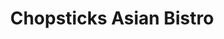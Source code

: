 ---
layout: place
title: "Chopsticks Asian Bistro"
permalink: /colorado/littleton/chopsticks-asian-bistro.html
stateAbbr: CO
stateName: Colorado
cityName: Littleton
seo:
  name: "Chopsticks Asian Bistro"
  type: Restaurant
  links: null
description: "Looking for sushi in Littleton, Colorado? Check out Chopsticks Asian Bistro for a delightful Japanese dining experience. Enjoy a variety of sushi and other d..."
place_id: ChIJ4dl7NmV5a4cR7csKccf7BhQ
photos:
  - name: >-
      places/ChIJ4dl7NmV5a4cR7csKccf7BhQ/photos/AeeoHcLDBoQ5BPFyrOH0iePPqHJp9UKIF6zgE4yfSn5LrYSO3DVLHAqMCZxVwzWVWJRZs51NAhKjFW00NOEHkPbExk3nnfu_HO6galeku3H40mQ30ps5CPee93PSctklrdiSOzhgi_THdugaZmCiA3KipPx9niFZURqnLgZrHiAczxeZtQnc3RUErOeqq1AUnvrvSBkKSrATTZ-ui7T1p3eCDjkUn4GhXslTr57G7a-Rl6OeVnHdCcyhN-6t1JafZVpk4bbZ-0r7SYb_82NPChlPw5vEr6-kA3ITwBqbX1MDOOvn7wNYx7chMIJjOlkX-rmTx-pVy5dGA_ibnJOEvagd1dYxvpG2EmrvEqqbGylCh-x7NpV8zQhpCV8S7aE0zS8JM2SnG4OJsVPYeBnoj4e-Fflmn6rQfUr3QPikETuPsHGNe9UW
    widthPx: 4032
    heightPx: 3024
    authorAttributions:
      - displayName: KyLee Productions
        uri: https://maps.google.com/maps/contrib/116498420815777619982
        photoUri: >-
          https://lh3.googleusercontent.com/a-/ALV-UjWWWNVQSVOFJ8T18LjMzkSjh1B8CZs9582idCq2BcrkT96g-YS4iA=s100-p-k-no-mo
    flagContentUri: >-
      https://www.google.com/local/imagery/report/?cb_client=maps_api_places.places_api&image_key=!1e10!2sCIHM0ogKEICAgIDt34ntxgE&hl=en-US
    googleMapsUri: >-
      https://www.google.com/maps/place//data=!3m4!1e2!3m2!1sCIHM0ogKEICAgIDt34ntxgE!2e10!4m2!3m1!1s0x876b7965367bd9e1:0x1406fbc7710acbed
  - name: >-
      places/ChIJ4dl7NmV5a4cR7csKccf7BhQ/photos/AeeoHcK2Njn8pVXKg5tvRWnYCWET1iBRrTkKQbXtpn6EQIoO0cNWJ4bi9UVz0HeIxs_fvo81T0uwFiGys7slGgcLgQs-KYFtPwbwGpdXf0H3k-K-xwGww_LUvL_JaFMafi0Afa1Q2Sg57oRwy1SjQxSHWAnt88JHaHxT8I3r3UQ3vL_QOCNKG3dTO1ZaZjmUsbNl_14pKKfLmNZGsf_1FApmyMBZNE6JiVKhqUfeqqwlDpriYyj2O_LA5OBMtLGml_GdOLriE4YbZ0ECj1aK-vwd2ppwCzFoPKlRdOmTSzi6vgpKmw
    widthPx: 750
    heightPx: 1000
    authorAttributions:
      - displayName: Chopsticks Asian Bistro
        uri: https://maps.google.com/maps/contrib/112186189204779140443
        photoUri: >-
          https://lh3.googleusercontent.com/a/ACg8ocI3l5KfuhN9aP50nfXza-aMFpgyj0BpgJBqMX9N_T44JE_Lqw=s100-p-k-no-mo
    flagContentUri: >-
      https://www.google.com/local/imagery/report/?cb_client=maps_api_places.places_api&image_key=!1e10!2sAF1QipOFIWQGOYRkM56DiqighXjLGICgpOifoRTM3R22&hl=en-US
    googleMapsUri: >-
      https://www.google.com/maps/place//data=!3m4!1e2!3m2!1sAF1QipOFIWQGOYRkM56DiqighXjLGICgpOifoRTM3R22!2e10!4m2!3m1!1s0x876b7965367bd9e1:0x1406fbc7710acbed
  - name: >-
      places/ChIJ4dl7NmV5a4cR7csKccf7BhQ/photos/AeeoHcKpE827XtUUqHdl_IFOetUUrj3J9Q0s4AcTNNCRe2S0cOV7Oys7Zbx79Tv_ZYkDPcitMcrGEL2QGyd2RbrCRn_8jjpbgCRXTIX-mUYk8VmQBqxh8upwiL8-rpKTHeh_tJG__wGi5VENvs2UmSqoXedvjJW6RwiyRQ7Q4HPBBLg53dZNma6ZKXHLZWJCtr0r7rW5luFxgPlCXwXlI_eXg05aSU9WpsBZRpTa1BiEMVhaDpl6EPEKGVOpWfbCaQqQqWh9MdZizEW0OiEEMgxP0UNtBH1edOaS-x430LF9G2DmO1p-Dm02s1C9Prq6xEMyEcbxCCtXUBnpBO0pU95nBSjoNU26Mqe7UjZWvfQZ2m3KQ8Stikp2r_Madxs8w1zJegqElJsKYhUMVsRbJB_BdL0ebUtoqr8yMNHTx74HeYWV5Cm2
    widthPx: 3024
    heightPx: 4032
    authorAttributions:
      - displayName: KyLee Productions
        uri: https://maps.google.com/maps/contrib/116498420815777619982
        photoUri: >-
          https://lh3.googleusercontent.com/a-/ALV-UjWWWNVQSVOFJ8T18LjMzkSjh1B8CZs9582idCq2BcrkT96g-YS4iA=s100-p-k-no-mo
    flagContentUri: >-
      https://www.google.com/local/imagery/report/?cb_client=maps_api_places.places_api&image_key=!1e10!2sCIHM0ogKEICAgIDt34ntlgE&hl=en-US
    googleMapsUri: >-
      https://www.google.com/maps/place//data=!3m4!1e2!3m2!1sCIHM0ogKEICAgIDt34ntlgE!2e10!4m2!3m1!1s0x876b7965367bd9e1:0x1406fbc7710acbed
  - name: >-
      places/ChIJ4dl7NmV5a4cR7csKccf7BhQ/photos/AeeoHcJ_OkZKOnzFnpODENjdwpKbFXBN44VMox2xbPzP9zQrirgEYSg5j8sWRV4n6fAnNQPlwV0-9zhzgD1IrjFFtArK1uMq8GvU2UWSAqYDFghn0vRdgzOz4d-XG-zoa44uwIwDLWQywGC6Jx_8PQOaLsqsWdzAagQJ-bqQm90gc_ukvcoX8KiKdlNki2TfxA0X4BcqgGAKnkMz2qjcWPjTINu_XfsiH_0hgrvgXM7R5TGjuLd054QeGOrX4UkZzQeB9oNhLK12lKLOSklZVO5Mwe3p0s3dLal7xQ0dtVTx3aGuFLUAjOJLtZkdXSYjILgxz3hF8AGEIBL8IwYGv65X9RRcaJS-1cyXKPUSPt8KNLeVApROxjlzxhkav-z_lYLavlrNnju-XBD4j5XO9VZJkgy9eNzD9YxBUDkIs7_RnAvBJ9s
    widthPx: 4000
    heightPx: 3000
    authorAttributions:
      - displayName: Roman Peek
        uri: https://maps.google.com/maps/contrib/106577046650899158593
        photoUri: >-
          https://lh3.googleusercontent.com/a-/ALV-UjWoxynqbdAKK7-svzCAnNKp4GMItJqxlA6qoof3KmxsO5XK7YEKeA=s100-p-k-no-mo
    flagContentUri: >-
      https://www.google.com/local/imagery/report/?cb_client=maps_api_places.places_api&image_key=!1e10!2sCIHM0ogKEICAgIDRmsLAwwE&hl=en-US
    googleMapsUri: >-
      https://www.google.com/maps/place//data=!3m4!1e2!3m2!1sCIHM0ogKEICAgIDRmsLAwwE!2e10!4m2!3m1!1s0x876b7965367bd9e1:0x1406fbc7710acbed
  - name: >-
      places/ChIJ4dl7NmV5a4cR7csKccf7BhQ/photos/AeeoHcJpFpp-WwM8aphuk9qRAKRQd50Z1TTG8yOiU69fEsNj21dNIxKYFGWpiv2NFzaG5T34kCEOssmHP8nq5cnAKz2c7S3mbG-1ELeUu8BcaNwp0d0xU2Frk3TlHAykCNPZkzhEdVM4w3Z91oV8fZc_SPBSKniX8VJFeZfvDQsviLtlr-iNZ5Shdazx8cIz_jixW-acum-fe6EbPtI5V2acmbb-HomKyooZhd4z3YUAr6h-XaIcwDWpjdsARx0EXcOu7xOtdbMjDl4xP49nSd79MKgNYLDumGGJxs2v-X4Yl7d6BKug65tzRLcdpVQ9iAluyLTaLITXi0fIbsEBghMg5Zjm8nzeTt_KTLNkRNYpHDHUoBkWsPI5xJDEu4n1usd7RLNz0l1MbdH2jAupr_aD3iCMOMdaSPe_N49KC6GQ37rNbA
    widthPx: 4032
    heightPx: 3024
    authorAttributions:
      - displayName: KyLee Productions
        uri: https://maps.google.com/maps/contrib/116498420815777619982
        photoUri: >-
          https://lh3.googleusercontent.com/a-/ALV-UjWWWNVQSVOFJ8T18LjMzkSjh1B8CZs9582idCq2BcrkT96g-YS4iA=s100-p-k-no-mo
    flagContentUri: >-
      https://www.google.com/local/imagery/report/?cb_client=maps_api_places.places_api&image_key=!1e10!2sCIHM0ogKEICAgIDt34ntVg&hl=en-US
    googleMapsUri: >-
      https://www.google.com/maps/place//data=!3m4!1e2!3m2!1sCIHM0ogKEICAgIDt34ntVg!2e10!4m2!3m1!1s0x876b7965367bd9e1:0x1406fbc7710acbed
  - name: >-
      places/ChIJ4dl7NmV5a4cR7csKccf7BhQ/photos/AeeoHcIo0Ow45Ll7vSVWtU8lI2VEfl20v0rdz9F3ZLHU6qQMOWPJ4Opsodb-vALzXp51Hh2if7Ic2A7ZuxSah4q11-Egm14lyEgdHS01MJRlFcN5SI3_Cthmn-crLwB5Ohm1yqUn4ae-jjzSdB-ISa4CgzFGwEJJ-L-g9d0Xzjy4QJwsJy_6-Knss9oTvNkGAgPsMffkDmF_jNyknZSV0w0iXHhqjpN6HDnVTMyV1eRjGxb4TTn_zJWawS9E2lH8fbb8AUTIBsdDZBKhvFMJRZAfR4Jo97uS7tpre1o5aQk0ElLjBanu30zjTHfzqZx_m_sxGHBSL1SrowiVUJ0LdvGdxvqKfm1gSDBfNCeSZ0chxfGalRWiBroyvjiObatRREqZsGooSDFvWtoOivu2o6XKGzi7XBsla-LDlMpNvuPZ79Q
    widthPx: 3024
    heightPx: 4032
    authorAttributions:
      - displayName: Marcin Czosnyka
        uri: https://maps.google.com/maps/contrib/108118766364068817561
        photoUri: >-
          https://lh3.googleusercontent.com/a/ACg8ocLbAZX59m6FbBUWgH5KXKV8ne02ZlIeWLvjuYda1JyOQasD2_A=s100-p-k-no-mo
    flagContentUri: >-
      https://www.google.com/local/imagery/report/?cb_client=maps_api_places.places_api&image_key=!1e10!2sCIHM0ogKEICAgIDz0s-EMA&hl=en-US
    googleMapsUri: >-
      https://www.google.com/maps/place//data=!3m4!1e2!3m2!1sCIHM0ogKEICAgIDz0s-EMA!2e10!4m2!3m1!1s0x876b7965367bd9e1:0x1406fbc7710acbed
  - name: >-
      places/ChIJ4dl7NmV5a4cR7csKccf7BhQ/photos/AeeoHcKhqHEBKNDdDzpdwbVxvLA9Sa4H6J5fi0f-1iCjKJ96IvejYVJXQgyxevdYJcscS9xGNpC5vbgPAAKnCTPFpLZOL9fzW0LSPTMioqRT9U6Z2jww0FewUp8RaJeNHLKB9Lox6kPWS2CrFYhMs37M17yuV6Z0qspXrsrdsKyyBRLotVHKZ2Ag8A_Z7jBxZmSfoTmpi85ZQXPzsV87M3almTMUqVOV9ByzSBywZvS_GpLfvlqET7EMa2mByPkZuppwzIhUGPxPvruGAPBY5A1Ow7vgva-v1hgTzyT1A8hp-zTPvtWhZG8u3342GNSP-_dogSETzQr6wup6n0RNvZvOTPJot__VTw5kONjP24HM7dMC3c6YHPdNoHYsvQ9qaCqDjYCA6y5h4zPTCMg2gt21jl6TkKTlne-QfYqta6Z8oaiv8A
    widthPx: 4000
    heightPx: 2252
    authorAttributions:
      - displayName: Jimmy Allen
        uri: https://maps.google.com/maps/contrib/118335961948555455872
        photoUri: >-
          https://lh3.googleusercontent.com/a-/ALV-UjXa49btjnal-MY6rXuetk0FcLCxp2-FurhKxJM_hFemAdwiC6Onng=s100-p-k-no-mo
    flagContentUri: >-
      https://www.google.com/local/imagery/report/?cb_client=maps_api_places.places_api&image_key=!1e10!2sCIHM0ogKEICAgICqwamDLw&hl=en-US
    googleMapsUri: >-
      https://www.google.com/maps/place//data=!3m4!1e2!3m2!1sCIHM0ogKEICAgICqwamDLw!2e10!4m2!3m1!1s0x876b7965367bd9e1:0x1406fbc7710acbed
  - name: >-
      places/ChIJ4dl7NmV5a4cR7csKccf7BhQ/photos/AeeoHcJY9_2ADGdFcRvNiYmr8jbba3xdlBHNDT6wHwzx0LWsfg-PtluJjTdPaPMeW3Ok5y2gsWvm588Ju2IwDdTtdK5pQzlykXM9FzEKThFuikOR0UgdmTz-inKckysvVwAYJIK1n70b5f2NysEWBW8PVvN11ZE704ccBmM5G8FHlrOU14jc8yPVB-9Qrh2jBababjtRn_CkqFtgXgG5psgC5EzyUcBioqeCbMj6eVPp7klBUUPjBEw4d3ICKLJF9_fB8t-Qe--wpdiqqIF4UgmAEiMcELJozAl1bEwhbOMPDXfkhK3PxqwknPQckv2fPgPp0DlvAqL8p0fpAWEn3FKnT9O3N1gbVpd0J94RFVb8ajQR0PBf8x4C_WpvXE3tta2x7bddX9O-X_7DIqKBRUDuY3XNFT1j9sL7d7MG_EErHR4
    widthPx: 4000
    heightPx: 2252
    authorAttributions:
      - displayName: Jimmy Allen
        uri: https://maps.google.com/maps/contrib/118335961948555455872
        photoUri: >-
          https://lh3.googleusercontent.com/a-/ALV-UjXa49btjnal-MY6rXuetk0FcLCxp2-FurhKxJM_hFemAdwiC6Onng=s100-p-k-no-mo
    flagContentUri: >-
      https://www.google.com/local/imagery/report/?cb_client=maps_api_places.places_api&image_key=!1e10!2sCIHM0ogKEICAgICqwcmQKA&hl=en-US
    googleMapsUri: >-
      https://www.google.com/maps/place//data=!3m4!1e2!3m2!1sCIHM0ogKEICAgICqwcmQKA!2e10!4m2!3m1!1s0x876b7965367bd9e1:0x1406fbc7710acbed
  - name: >-
      places/ChIJ4dl7NmV5a4cR7csKccf7BhQ/photos/AeeoHcK-pTVsMkT33iCbGCz1hop5ngKdkEm5y3W3qUJqV6b3Y_nnZl-l4fmzwkdHwTKHfCHh8JFKxd45A1APjBQtB1XZeD5JR71w0VCtJsYY9a8nnAULtR3lo7b7d-UxBp7tnX4jStbyTEvwYayJ-gEme1i_oQN8evIb4Rx3Xp5QIqkhzA7YCWpObd3ZPeuZgyF-F4gfMpVVI3D2lAf7ffCf7E1nRWsWFW6BjjGVi8dG5bWgGDc-ncqAUSuqfab_mN-FEhJhvXPMg6tDPKTcyXKEXc_chfDBVEbofTOjmYL1b7_giiCCVQLbF39NhJj2bIUvPoymlJwLKu2KIjO8W_iNbyb2_Re1cfGoTsVXSbxKNrA-jLSGIJYlikV3KwCJOc3eIKdyeoBfOqfh4B5NyV_H46qaXsDAj6y7x1MtdEvxKox27IE5
    widthPx: 3000
    heightPx: 4000
    authorAttributions:
      - displayName: Roman Peek
        uri: https://maps.google.com/maps/contrib/106577046650899158593
        photoUri: >-
          https://lh3.googleusercontent.com/a-/ALV-UjWoxynqbdAKK7-svzCAnNKp4GMItJqxlA6qoof3KmxsO5XK7YEKeA=s100-p-k-no-mo
    flagContentUri: >-
      https://www.google.com/local/imagery/report/?cb_client=maps_api_places.places_api&image_key=!1e10!2sCIHM0ogKEICAgIDRmsLAgwE&hl=en-US
    googleMapsUri: >-
      https://www.google.com/maps/place//data=!3m4!1e2!3m2!1sCIHM0ogKEICAgIDRmsLAgwE!2e10!4m2!3m1!1s0x876b7965367bd9e1:0x1406fbc7710acbed
  - name: >-
      places/ChIJ4dl7NmV5a4cR7csKccf7BhQ/photos/AeeoHcKpNR5rwcpK9PMT4RGyNMPuFUPRrJAf22v6BH0UI6_A9debGKfFexP4pI1SCvLZL2SuV1xcRkVm3MjEaL4VCikPSpFbVQFql5fJUR-CNmqXXqVY-GDea--YsCVEdvA4TDlFrNmZ-5FFhgB6vXYhYVQ6xcuL9IzO-lsJuLOQnIYf9PyLNIyqOD8NnqQl5paBbxTtTSHTh1jvOOeikC4O2GVnUlA3_JMzK9T4CSsTvTRzZTPRxE0ul_RGTxC8Jh-tgTf6KmI8rwZuRdtN8X89BqT0Eg7kqtylzyIjQjVRt5GFctxSJR7sEV2imip1HbYAgkGPkGtYiYEDty62iomb02OmWpvaCqWqWpQ_0sq-Vx7yLtzigNZC4cWpX12qCZl31KIw4Jk-x7ysr9dj8P_dre78BslvoIjG2G7g0Ecf541fucTX
    widthPx: 4000
    heightPx: 2252
    authorAttributions:
      - displayName: Jimmy Allen
        uri: https://maps.google.com/maps/contrib/118335961948555455872
        photoUri: >-
          https://lh3.googleusercontent.com/a-/ALV-UjXa49btjnal-MY6rXuetk0FcLCxp2-FurhKxJM_hFemAdwiC6Onng=s100-p-k-no-mo
    flagContentUri: >-
      https://www.google.com/local/imagery/report/?cb_client=maps_api_places.places_api&image_key=!1e10!2sCIHM0ogKEICAgICqwcmAvAE&hl=en-US
    googleMapsUri: >-
      https://www.google.com/maps/place//data=!3m4!1e2!3m2!1sCIHM0ogKEICAgICqwcmAvAE!2e10!4m2!3m1!1s0x876b7965367bd9e1:0x1406fbc7710acbed
address: 5935 S Zang St unit 2-3, Littleton, CO 80127, USA
street: 5935 S Zang St unit 2-3
city: Littleton
state: CO
zip: '80127'
country: USA
neighborhood: Summit Ridge at West Meadows
latitude: '39.608885'
longitude: '-105.146964'
accessibility_options:
  wheelchairAccessibleParking: true
  wheelchairAccessibleEntrance: true
  wheelchairAccessibleSeating: true
business_status: OPERATIONAL
name: Chopsticks Asian Bistro
google_maps_links:
  directionsUri: >-
    https://www.google.com/maps/dir//''/data=!4m7!4m6!1m1!4e2!1m2!1m1!1s0x876b7965367bd9e1:0x1406fbc7710acbed!3e0
  placeUri: https://maps.google.com/?cid=1443117564632419309
  writeAReviewUri: >-
    https://www.google.com/maps/place//data=!4m3!3m2!1s0x876b7965367bd9e1:0x1406fbc7710acbed!12e1
  reviewsUri: >-
    https://www.google.com/maps/place//data=!4m4!3m3!1s0x876b7965367bd9e1:0x1406fbc7710acbed!9m1!1b1
  photosUri: >-
    https://www.google.com/maps/place//data=!4m3!3m2!1s0x876b7965367bd9e1:0x1406fbc7710acbed!10e5
primary_type: Chinese Restaurant
opening_hours:
  regular: null
  current: null
secondary_opening_hours:
  regular:
    weekdayDescriptions: null
    type: null
  current:
    weekdayDescriptions: null
    type: null
phone: null
price_level: null
price_range: null
rating: null
rating_count: 0
website: null
reviews: null
parking_options: null
payment_options: null
allow_dogs: null
curbside_pickup: null
delivery: null
dine_in: null
good_for_children: null
good_for_groups: null
good_for_sports: null
live_music: null
menu_for_children: null
outdoor_seating: null
reservable: null
restroom: null
serves_beer: null
serves_breakfast: null
serves_brunch: null
serves_cocktails: null
serves_coffee: null
serves_dinner: null
serves_dessert: null
serves_lunch: null
serves_vegetarian_food: null
serves_wine: null
takeout: null
summary: null

---
